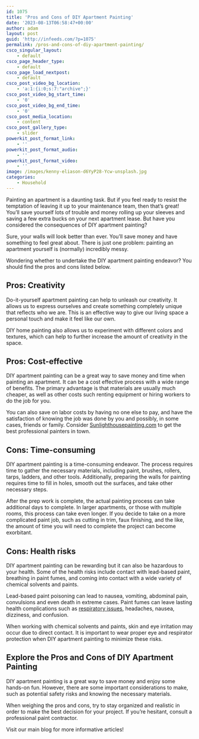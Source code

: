 ```yaml
---
id: 1075
title: 'Pros and Cons of DIY Apartment Painting'
date: '2023-08-13T06:58:47+00:00'
author: adam
layout: post
guid: 'http://infeeds.com/?p=1075'
permalink: /pros-and-cons-of-diy-apartment-painting/
csco_singular_layout:
    - default
csco_page_header_type:
    - default
csco_page_load_nextpost:
    - default
csco_post_video_bg_location:
    - 'a:1:{i:0;s:7:"archive";}'
csco_post_video_bg_start_time:
    - '0'
csco_post_video_bg_end_time:
    - '0'
csco_post_media_location:
    - content
csco_post_gallery_type:
    - slider
powerkit_post_format_link:
    - ''
powerkit_post_format_audio:
    - ''
powerkit_post_format_video:
    - ''
image: /images/kenny-eliason-d6YyP28-Ycw-unsplash.jpg
categories:
    - Household
---
```


Painting an apartment is a daunting task. But if you feel ready to resist the temptation of leaving it up to your maintenance team, then that’s great! You’ll save yourself lots of trouble and money rolling up your sleeves and saving a few extra bucks on your next apartment lease. But have you considered the consequences of DIY apartment painting?

Sure, your walls will look better than ever. You’ll save money and have something to feel great about. There is just one problem: painting an apartment yourself is (normally) incredibly messy.

Wondering whether to undertake the DIY apartment painting endeavor? You should find the pros and cons listed below.

## **Pros: Creativity**

Do-it-yourself apartment painting can help to unleash our creativity. It allows us to express ourselves and create something completely unique that reflects who we are. This is an effective way to give our living space a personal touch and make it feel like our own.

DIY home painting also allows us to experiment with different colors and textures, which can help to further increase the amount of creativity in the space.

## **Pros: Cost-effective**

DIY apartment painting can be a great way to save money and time when painting an apartment. It can be a cost effective process with a wide range of benefits. The primary advantage is that materials are usually much cheaper, as well as other costs such renting equipment or hiring workers to do the job for you.

You can also save on labor costs by having no one else to pay, and have the satisfaction of knowing the job was done by you and possibly, in some cases, friends or family. Consider [Sunlighthousepainting.com](https://sunlighthousepainting.com/) to get the best professional painters in town.

## **Cons: Time-consuming**

DIY apartment painting is a time-consuming endeavor. The process requires time to gather the necessary materials, including paint, brushes, rollers, tarps, ladders, and other tools. Additionally, preparing the walls for painting requires time to fill in holes, smooth out the surfaces, and take other necessary steps.

After the prep work is complete, the actual painting process can take additional days to complete. In larger apartments, or those with multiple rooms, this process can take even longer. If you decide to take on a more complicated paint job, such as cutting in trim, faux finishing, and the like, the amount of time you will need to complete the project can become exorbitant.

## **Cons: Health risks**

DIY apartment painting can be rewarding but it can also be hazardous to your health. Some of the health risks include contact with lead-based paint, breathing in paint fumes, and coming into contact with a wide variety of chemical solvents and paints.

Lead-based paint poisoning can lead to nausea, vomiting, abdominal pain, convulsions and even death in extreme cases. Paint fumes can leave lasting health complications such as [respiratory issues](https://www.who.int/health-topics/chronic-respiratory-diseases#:~:text=Some%20of%20the%20most%20common,lower%20respiratory%20infections%20during%20childhood.), headaches, nausea, dizziness, and confusion.

When working with chemical solvents and paints, skin and eye irritation may occur due to direct contact. It is important to wear proper eye and respirator protection when DIY apartment painting to minimize these risks.

## **Explore the Pros and Cons of DIY Apartment Painting**

DIY apartment painting is a great way to save money and enjoy some hands-on fun. However, there are some important considerations to make, such as potential safety risks and knowing the necessary materials.

When weighing the pros and cons, try to stay organized and realistic in order to make the best decision for your project. If you’re hesitant, consult a professional paint contractor.

Visit our main blog for more informative articles!